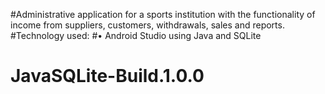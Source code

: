 #Administrative application for a sports institution with the functionality of income from suppliers, customers, withdrawals, sales and reports. 
#Technology used: 
#• Android Studio using Java and SQLite

# JavaSQLite-Build.1.0.0
